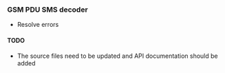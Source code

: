 ### GSM PDU SMS decoder
- Resolve errors

#### TODO
- The source files need to be updated and API documentation should be added

